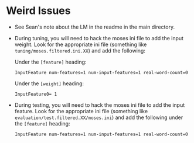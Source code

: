 # Weird Issues
- See Sean's note about the LM in the readme in the main directory.

- During tuning, you will need to hack the moses ini file to add the input
  weight. Look for the appropriate ini file (something like
  `tuning/moses.filtered.ini.XX`) and add the following:

  Under the `[feature]` heading:

  ```
  InputFeature num-features=1 num-input-features=1 real-word-count=0
  ```

  Under the `[weight]` heading:
  
  ```
  InputFeature0= 1
  ```

- During testing, you will need to hack the moses ini file to add the input
  feature. Look for the appropriate ini file (something like
  `evaluation/test.filtered.XX/moses.ini`) and add the following under the
  `[feature]` heading:

  ```
  InputFeature num-features=1 num-input-features=1 real-word-count=0
  ```
